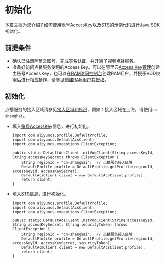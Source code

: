 # 初始化

本篇文档为您介绍了如何使用账号AccessKey以及STS的示例代码进行Java SDK初始化。

## 前提条件

-   确认已[注册](https://account.aliyun.com/register/register.htm?spm=a2c4g.11186623.2.13.2a123bd95a5EuV&oauth_callback=https%3A%2F%2Fvod.console.aliyun.com%2F&lang=zh)阿里云账号，完成[实名认证](https://help.aliyun.com/knowledge_list/37170.html?spm=a2c4g.11186623.2.14.2a123bd95a5EuV)，并开通了[视频点播服务](https://www.aliyun.com/product/vod?spm=a2c4g.11186623.2.15.2a123bd95a5EuV)。
-   准备好访问点播服务使用的Access Key。可以在阿里云[Access Key管理](https://usercenter.console.aliyun.com/#/manage/ak)创建主账号Access Key，也可以在[RAM访问控制台](https://ram.console.aliyun.com/?spm=a2c4g.11186623.2.17.2a123bd95a5EuV#/user/list)创建RAM用户，并授予VOD权限后进行相应操作，请参见[创建RAM用户并授权](/cn.zh-CN/开发指南/账号和授权/创建RAM用户并授权.md)。

## 初始化

点播服务的接入区域请参见[接入区域和标识](/cn.zh-CN/开发指南/点播中心和访问域名.md)，例如：接入区域在上海，请使用`cn-shanghai`。

-   填入[账号AccessKey](/cn.zh-CN/开发指南/账号和授权/创建RAM用户并授权.md)信息，进行初始化。

    ```
    import com.aliyuncs.profile.DefaultProfile;
    import com.aliyuncs.DefaultAcsClient;
    import com.aliyuncs.exceptions.ClientException;
    
    public static DefaultAcsClient initVodClient(String accessKeyId, String accessKeySecret) throws ClientException {
        String regionId = "cn-shanghai";  // 点播服务接入区域
        DefaultProfile profile = DefaultProfile.getProfile(regionId, accessKeyId, accessKeySecret);
        DefaultAcsClient client = new DefaultAcsClient(profile);
        return client;
    }
    ```

-   填入[STS](/cn.zh-CN/开发指南/账号和授权/创建角色并进行STS临时授权.md)信息，进行初始化。

    ```
    import com.aliyuncs.profile.DefaultProfile;
    import com.aliyuncs.DefaultAcsClient;
    import com.aliyuncs.exceptions.ClientException;
    
    public static DefaultAcsClient initVodClient(String accessKeyId, String accessKeySecret, String securityToken) throws ClientException {
        String regionId = "cn-shanghai";  // 点播服务接入区域
        DefaultProfile profile = DefaultProfile.getProfile(regionId, accessKeyId, accessKeySecret, securityToken);
        DefaultAcsClient client = new DefaultAcsClient(profile);
        return client;
    }
    ```


